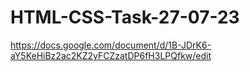 # HTML-CSS-Task-27-07-23

https://docs.google.com/document/d/1B-JDrK6-aY5KeHiBz2ac2KZ2yFCZzatDP6fH3LPQfkw/edit
